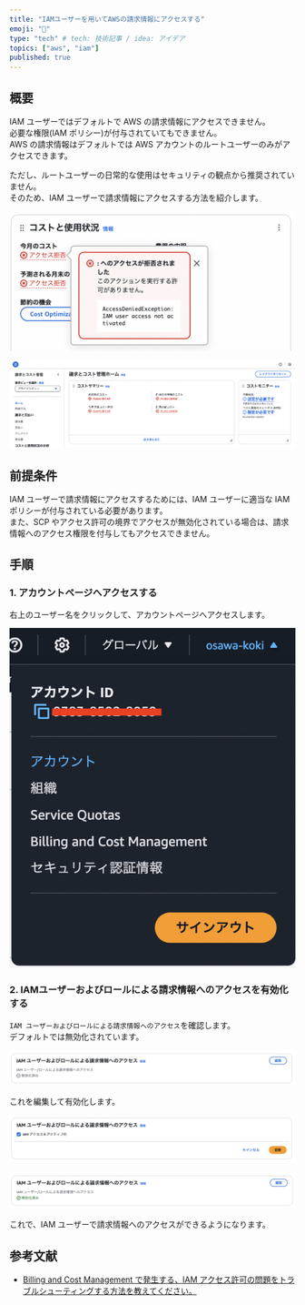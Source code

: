 ```yaml
---
title: "IAMユーザーを用いてAWSの請求情報にアクセスする"
emoji: "🐥"
type: "tech" # tech: 技術記事 / idea: アイデア
topics: ["aws", "iam"]
published: true
---
```


## 概要

IAM ユーザーではデフォルトで AWS の請求情報にアクセスできません。  
必要な権限(IAM ポリシー)が付与されていてもできません。  
AWS の請求情報はデフォルトでは AWS アカウントのルートユーザーのみがアクセスできます。  

ただし、ルートユーザーの日常的な使用はセキュリティの観点から推奨されていません。  
そのため、IAM ユーザーで請求情報にアクセスする方法を紹介します。  

![請求情報へのアクセスエラー](/images/billing-info-access-error.png)  

![請求情報へのアクセスエラーの詳細](/images/billing-info-access-error-detail.png)  

## 前提条件

IAM ユーザーで請求情報にアクセスするためには、IAM ユーザーに適当な IAM ポリシーが付与されている必要があります。  
また、SCP やアクセス許可の境界でアクセスが無効化されている場合は、請求情報へのアクセス権限を付与してもアクセスできません。  

## 手順

### 1. アカウントページへアクセスする

右上のユーザー名をクリックして、アカウントページへアクセスします。  

![アカウントページへのアクセス](/images/aws-account-menu-tab.png)  

### 2. IAMユーザーおよびロールによる請求情報へのアクセスを有効化する

`IAM ユーザーおよびロールによる請求情報へのアクセス`を確認します。  
デフォルトでは無効化されています。  

![IAMユーザーおよびロールによる請求情報へのアクセス(無効化)](/images/iam-user-role-access-billing-disabled.png)  

これを編集して有効化します。  

![IAMユーザーおよびロールによる請求情報へのアクセス(編集)](/images/iam-user-role-access-billing-edited.png)  

![IAMユーザーおよびロールによる請求情報へのアクセス(有効化)](/images/iam-user-role-access-billing-enabled.png)  

これで、IAM ユーザーで請求情報へのアクセスができるようになります。  

## 参考文献

- [Billing and Cost Management で発生する、IAM アクセス許可の問題をトラブルシューティングする方法を教えてください。](https://repost.aws/ja/knowledge-center/iam-billing-access)
